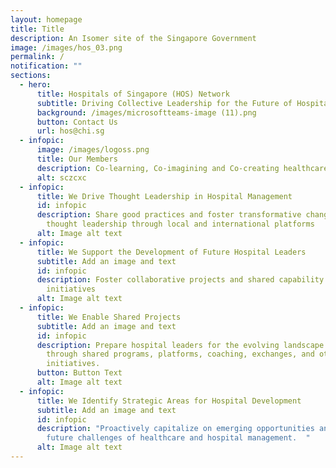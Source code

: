 ```yaml
---
layout: homepage
title: Title
description: An Isomer site of the Singapore Government
image: /images/hos_03.png
permalink: /
notification: ""
sections:
  - hero:
      title: Hospitals of Singapore (HOS) Network
      subtitle: Driving Collective Leadership for the Future of Hospitals in Singapore
      background: /images/microsoftteams-image (11).png
      button: Contact Us
      url: hos@chi.sg
  - infopic:
      image: /images/logoss.png
      title: Our Members
      description: Co-learning, Co-imagining and Co-creating healthcare
      alt: sczcxc
  - infopic:
      title: We Drive Thought Leadership in Hospital Management
      id: infopic
      description: Share good practices and foster transformative change to drive
        thought leadership through local and international platforms
      alt: Image alt text
  - infopic:
      title: We Support the Development of Future Hospital Leaders
      subtitle: Add an image and text
      id: infopic
      description: Foster collaborative projects and shared capability development
        initiatives
      alt: Image alt text
  - infopic:
      title: We Enable Shared Projects
      subtitle: Add an image and text
      id: infopic
      description: Prepare hospital leaders for the evolving landscape of healthcare
        through shared programs, platforms, coaching, exchanges, and other
        initiatives.
      button: Button Text
      alt: Image alt text
  - infopic:
      title: We Identify Strategic Areas for Hospital Development
      subtitle: Add an image and text
      id: infopic
      description: "Proactively capitalize on emerging opportunities and address
        future challenges of healthcare and hospital management.  "
      alt: Image alt text
---
```

